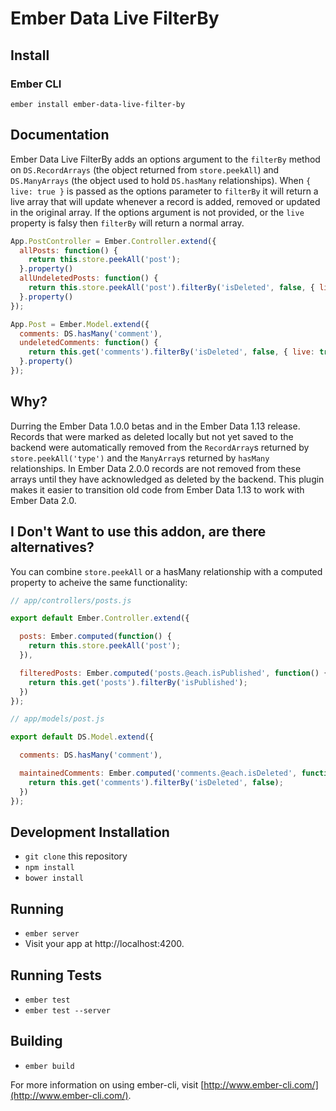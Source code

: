 # Ember Data Live FilterBy



## Install

### Ember CLI

`ember install ember-data-live-filter-by`


## Documentation 

Ember Data Live FilterBy adds an options argument to the `filterBy` method on `DS.RecordArrays` (the object returned from `store.peekAll`) and `DS.ManyArrays` (the object used to hold `DS.hasMany` relationships). When `{ live: true }` is passed as the options parameter to `filterBy` it will return a live array that will update whenever a record is added, removed or updated in the original array. If the options argument is not provided, or the `live` property is falsy then `filterBy` will return a normal array.

```js
App.PostController = Ember.Controller.extend({
  allPosts: function() {
    return this.store.peekAll('post');
  }.property()
  allUndeletedPosts: function() {
    return this.store.peekAll('post').filterBy('isDeleted', false, { live: true });
  }.property()
});
```

```js
App.Post = Ember.Model.extend({
  comments: DS.hasMany('comment'),
  undeletedComments: function() {
    return this.get('comments').filterBy('isDeleted', false, { live: true });
  }.property()
});
```

## Why?

Durring the Ember Data 1.0.0 betas and in the Ember Data 1.13 release. Records that were marked as deleted locally but not yet saved to the backend were automatically removed from the `RecordArray`s returned by `store.peekAll('type')` and the `ManyArray`s returned by `hasMany` relationships. In Ember Data 2.0.0 records are not removed from these arrays until they have acknowledged as deleted by the backend. This plugin makes it easier to transition old code from Ember Data 1.13 to work with Ember Data 2.0.

## I Don't Want to use this addon, are there alternatives?

You can combine `store.peekAll` or a hasMany relationship with a computed property to acheive the same functionality:

```js
// app/controllers/posts.js

export default Ember.Controller.extend({

  posts: Ember.computed(function() {
    return this.store.peekAll('post');
  }),

  filteredPosts: Ember.computed('posts.@each.isPublished', function() {
    return this.get('posts').filterBy('isPublished');
  })
});
```

```js
// app/models/post.js

export default DS.Model.extend({

  comments: DS.hasMany('comment'),

  maintainedComments: Ember.computed('comments.@each.isDeleted', function() {
    return this.get('comments').filterBy('isDeleted', false);
  })
});
```

## Development Installation

* `git clone` this repository
* `npm install`
* `bower install`

## Running

* `ember server`
* Visit your app at http://localhost:4200.

## Running Tests

* `ember test`
* `ember test --server`

## Building

* `ember build`

For more information on using ember-cli, visit [http://www.ember-cli.com/](http://www.ember-cli.com/).
